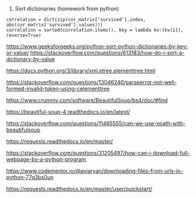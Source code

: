 1) Sort dictionaries (homework from python)
```
correlation = dict(zip(cor_matrix['survived'].index, abs(cor_matrix['survived'].values)))
correlation = sorted(correlation.items(), key = lambda kv:(kv[1]), reverse=True)
```
https://www.geeksforgeeks.org/python-sort-python-dictionaries-by-key-or-value/
https://stackoverflow.com/questions/613183/how-do-i-sort-a-dictionary-by-value




https://docs.python.org/3/library/xml.etree.elementtree.html

https://stackoverflow.com/questions/13046240/parseerror-not-well-formed-invalid-token-using-celementtree

https://www.crummy.com/software/BeautifulSoup/bs4/doc/#find

https://beautiful-soup-4.readthedocs.io/en/latest/

https://stackoverflow.com/questions/11465555/can-we-use-xpath-with-beautifulsoup

https://requests.readthedocs.io/en/master/

https://stackoverflow.com/questions/31205497/how-can-i-download-full-webpage-by-a-python-program

https://www.codementor.io/@aviaryan/downloading-files-from-urls-in-python-77q3bs0un

https://requests.readthedocs.io/en/master/user/quickstart/